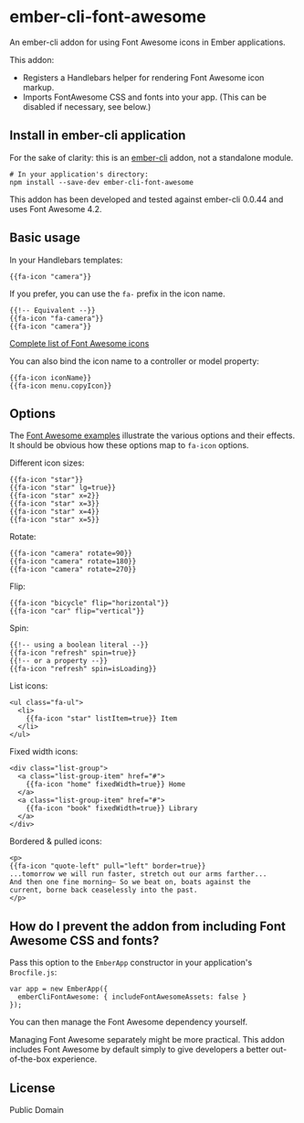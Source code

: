 # ember-cli-font-awesome

An ember-cli addon for using Font Awesome icons in Ember applications.

This addon:

* Registers a Handlebars helper for rendering Font Awesome icon markup.
* Imports FontAwesome CSS and fonts into your app. (This can be disabled if necessary, see below.)

## Install in ember-cli application

For the sake of clarity: this is an [ember-cli](http://www.ember-cli.com) addon, not a standalone module.

```
# In your application's directory:
npm install --save-dev ember-cli-font-awesome
```

This addon has been developed and tested against ember-cli 0.0.44 and uses Font Awesome 4.2.

## Basic usage

In your Handlebars templates:

```
{{fa-icon "camera"}}
```

If you prefer, you can use the `fa-` prefix in the icon name.

```
{{!-- Equivalent --}}
{{fa-icon "fa-camera"}}
{{fa-icon "camera"}}
```

[Complete list of Font Awesome icons](http://fortawesome.github.io/Font-Awesome/icons/)

You can also bind the icon name to a controller or model property:

```
{{fa-icon iconName}}
{{fa-icon menu.copyIcon}}
```

## Options

The [Font Awesome examples](http://fortawesome.github.io/Font-Awesome/examples/) illustrate the various options and their effects. It should be obvious how these options map to `fa-icon` options.

Different icon sizes:

```
{{fa-icon "star"}}
{{fa-icon "star" lg=true}}
{{fa-icon "star" x=2}}
{{fa-icon "star" x=3}}
{{fa-icon "star" x=4}}
{{fa-icon "star" x=5}}
```

Rotate:

```
{{fa-icon "camera" rotate=90}}
{{fa-icon "camera" rotate=180}}
{{fa-icon "camera" rotate=270}}
```

Flip:

```
{{fa-icon "bicycle" flip="horizontal"}}
{{fa-icon "car" flip="vertical"}}
```

Spin:

```
{{!-- using a boolean literal --}}
{{fa-icon "refresh" spin=true}}
{{!-- or a property --}}
{{fa-icon "refresh" spin=isLoading}}
```

List icons:

```
<ul class="fa-ul">
  <li>
    {{fa-icon "star" listItem=true}} Item
  </li>
</ul>
```

Fixed width icons:

```
<div class="list-group">
  <a class="list-group-item" href="#">
    {{fa-icon "home" fixedWidth=true}} Home
  </a>
  <a class="list-group-item" href="#">
    {{fa-icon "book" fixedWidth=true}} Library
  </a>
</div>
```

Bordered & pulled icons:

```
<p>
{{fa-icon "quote-left" pull="left" border=true}}
...tomorrow we will run faster, stretch out our arms farther...
And then one fine morning— So we beat on, boats against the
current, borne back ceaselessly into the past.
</p>
```

## How do I prevent the addon from including Font Awesome CSS and fonts?

Pass this option to the `EmberApp` constructor in your application's `Brocfile.js`:

```
var app = new EmberApp({
  emberCliFontAwesome: { includeFontAwesomeAssets: false }
});
```

You can then manage the Font Awesome dependency yourself.

Managing Font Awesome separately might be more practical. This addon includes Font Awesome by default simply to give developers a better out-of-the-box experience.

## License

Public Domain
